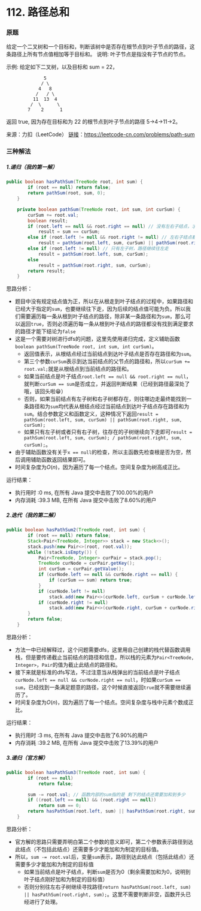 # 112. 路径总和

### 原题
给定一个二叉树和一个目标和，判断该树中是否存在根节点到叶子节点的路径，这条路径上所有节点值相加等于目标和。
说明: 叶子节点是指没有子节点的节点。

示例: 
给定如下二叉树，以及目标和 sum = 22，

```
              5
             / \
            4   8
           /   / \
          11  13  4
         /  \      \
        7    2      1
```

返回 true, 因为存在目标和为 22 的根节点到叶子节点的路径 5->4->11->2。

来源：力扣（LeetCode）
[链接](https://leetcode-cn.com/problems/path-sum)：https://leetcode-cn.com/problems/path-sum

### 三种解法

##### 1.递归（我的第一解）

```java
public boolean hasPathSum(TreeNode root, int sum) {
        if (root == null) return false;
        return pathSum(root, sum, 0);
    }

    private boolean pathSum(TreeNode root, int sum, int curSum) {
        curSum += root.val;
        boolean result;
        if (root.left == null && root.right == null) // 没有左右子结点，才是叶子结点，此时才判断路径上值之和与目标sum是否相等
            result = sum == curSum;
        else if (root.left != null && root.right != null) // 左右子结点都有，左右子树中有一条路径添加上目前路径可以得到正确结果即可
            result = pathSum(root.left, sum, curSum) || pathSum(root.right, sum, curSum);
        else if (root.left != null) // 只有左子树，路径继续往左走
            result = pathSum(root.left, sum, curSum);
        else
            result = pathSum(root.right, sum, curSum);
        return result;
    }
```

思路分析：

* 题目中没有规定结点值为正，所以在从根走到叶子结点的过程中，如果路径和已经大于指定的`sum`，也要继续往下走，因为后续的结点值可能为负。所以我们需要遍历每一条从根到叶子结点的路径，除非某一条路径和为`sum`，那么可以返回`true`，否则必须遍历每一条从根到叶子结点的路径都没有找到满足要求的路径才能下结论为`false`
* 这是一个需要对树进行dfs的问题，这里先使用递归完成，定义辅助函数`boolean pathSum(TreeNode root, int sum, int curSum)`。
    * 返回值表示，从根结点经过当前结点到达叶子结点是否存在路径和为`sum`。
    * 第三个参数`curSum`表示到达当前结点的父节点的路径和，所以`curSum += root.val;`就是从根结点到当前结点的路径和。
    * 如果当前结点是叶子结点`root.left == null && root.right == null`，就判断`curSum == sum`是否成立，并返回判断结果（已经到路径最深处了哦，该回头啦😁）
    * 否则，如果当前结点有左子树和右子树都存在，则往哪边走最终能找到一条路径和为`sum`均代表从根结点经过当前结点到达叶子结点存在路径和为`sum`。结合参数定义和函数定义，这种情况下返回`result = pathSum(root.left, sum, curSum) || pathSum(root.right, sum, curSum);`
    * 如果只有左子树或者只有右子树，往存在的子树继续向下走即可`result = pathSum(root.left, sum, curSum); / pathSum(root.right, sum, curSum);`。
* 由于辅助函数没有关于`x == null`的检查，所以主函数先检查根是否为空，然后调用辅助函数返回结果即可。
* 时间复杂度为$O(n)$，因为遍历了每一个结点。空间复杂度为树高成正比。

运行结果：
* 执行用时 :0 ms, 在所有 Java 提交中击败了100.00%的用户
* 内存消耗 :39.3 MB, 在所有 Java 提交中击败了8.60%的用户

##### 2.迭代（我的第二解）

```java
public boolean hasPathSum2(TreeNode root, int sum) {
        if (root == null) return false;
        Stack<Pair<TreeNode, Integer>> stack = new Stack<>();
        stack.push(new Pair<>(root, root.val));
        while (!stack.isEmpty()) {
            Pair<TreeNode, Integer> curPair = stack.pop();
            TreeNode curNode = curPair.getKey();
            int curSum = curPair.getValue();
            if (curNode.left == null && curNode.right == null) {
                if (curSum == sum) return true;
            }
            if (curNode.left != null)
                stack.add(new Pair<>(curNode.left, curSum + curNode.left.val));
            if (curNode.right != null)
                stack.add(new Pair<>(curNode.right, curSum + curNode.right.val));
        }
        return false;
    }
```

思路分析：

* 方法一中已经解释过，这个问题需要dfs，这里用自己创建的栈代替函数调用栈，但是要传递截止当前结点的路径和信息，所以栈的元素为`Pair<TreeNode, Integer>`，`Pair`的值为截止此结点的路径和。
* 接下来就是标准的dfs写法，不过注意当从栈弹出的当前结点是叶子结点`curNode.left == null && curNode.right == null`，时如果`curSum == sum`，已经找到一条满足题意的路径，这个时候直接返回`true`就不需要继续遍历了。
* 时间复杂度为$O(n)$，因为遍历了每一个结点。空间复杂度与栈中元素个数成正比。

运行结果：
* 执行用时 :3 ms, 在所有 Java 提交中击败了6.90%的用户
* 内存消耗 :39.2 MB, 在所有 Java 提交中击败了13.39%的用户

##### 3.递归（官方解）

```java
public boolean hasPathSum3(TreeNode root, int sum) {
        if (root == null)
            return false;

        sum -= root.val; // 函数内部的sum指的是 剩下的结点还需要加和到多少
        if ((root.left == null) && (root.right == null))
            return sum == 0;
        return hasPathSum(root.left, sum) || hasPathSum(root.right, sum);
    }
```

思路分析：

* 官方解的思路只需要弄明白第二个参数的意义即可，第二个参数表示路径到达此结点（不包括此结点）还需要多少才能加和为制定的目标值。
* 所以，`sum -= root.val`后，变量`sum`表示，路径到达此结点（包括此结点）还需要多少才能加和为制定的目标值
    * 如果当前结点是叶子结点，判断`sum`是否为0（剩余需要加和为0，说明到叶子结点刚好加和为制定的目标值）
    * 否则分别往左右子树继续寻找路径`return hasPathSum(root.left, sum) || hasPathSum(root.right, sum);`。这里不需要判断非空，函数开头已经进行了处理。

